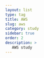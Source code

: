 ```yaml
---
layout: list
type: tag
title: AWS
slug: aws
category: study
sidebar: true
order: 2
description: >
   AWS study
---
```

